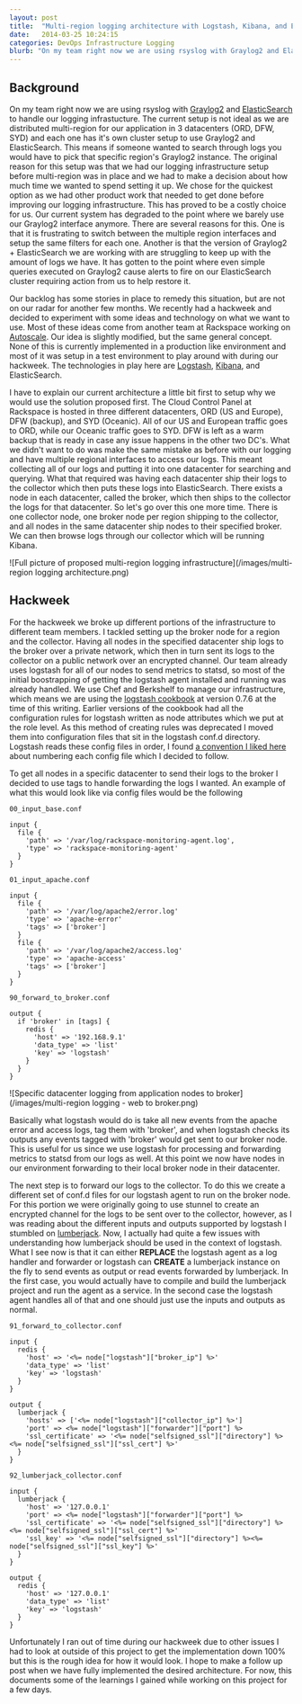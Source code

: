 ```yaml
---
layout: post
title:  "Multi-region logging architecture with Logstash, Kibana, and ElasticSearch"
date:   2014-03-25 10:24:15
categories: DevOps Infrastructure Logging
blurb: "On my team right now we are using rsyslog with Graylog2 and ElasticSearch to handle our logging infrastucture. The current setup is not ideal as we are distributed multi-region for our application in 3 datacenters (ORD, DFW, SYD) and each one has it's own cluster setup to use Graylog2 and ElasticSearch. This means if someone wanted to search through logs you would have to pick that specific region's Graylog2 instance. The original reason for this setup was that we had our logging infrastructure setup before multi-region was in place and we had to make a decision about how much time we wanted to spend setting it up."
---
```


[logstash-cb]: https://github.com/lusis/chef-logstash
[logstash]: http://logstash.net/
[kibana]: http://www.elasticsearch.org/overview/kibana/
[es]: http://www.elasticsearch.org/
[graylog2]: http://graylog2.org/
[logstash-configs]: https://groups.google.com/forum/#!topic/logstash-users/eNYmpFueHtM
[lumberjack]: https://github.com/elasticsearch/logstash-forwarder
[autoscale]: http://www.rackspace.com/cloud/auto-scale/

Background
---------

On my team right now we are using rsyslog with [Graylog2][graylog2] and [ElasticSearch][es] to handle our logging infrastucture. The current setup is not ideal as we are distributed multi-region for our application in 3 datacenters (ORD, DFW, SYD) and each one has it's own cluster setup to use Graylog2 and ElasticSearch. This means if someone wanted to search through logs you would have to pick that specific region's Graylog2 instance. The original reason for this setup was that we had our logging infrastructure setup before multi-region was in place and we had to make a decision about how much time we wanted to spend setting it up. We chose for the quickest option as we had other product work that needed to get done before improving our logging infrastructure. This has proved to be a costly choice for us. Our current system has degraded to the point where we barely use our Graylog2 interface anymore. There are several reasons for this. One is that it is frustrating to switch between the multiple region interfaces and setup the same filters for each one. Another is that the version of Graylog2 + ElasticSearch we are working with are struggling to keep up with the amount of logs we have. It has gotten to the point where even simple queries executed on Graylog2 cause alerts to fire on our ElasticSearch cluster requiring action from us to help restore it.

Our backlog has some stories in place to remedy this situation, but are not on our radar for another few months. We recently had a hackweek and decided to experiment with some ideas and technology on what we want to use. Most of these ideas come from another team at Rackspace working on [Autoscale][autoscale]. Our idea is slightly modified, but the same general concept. None of this is currently implemented in a production like environment and most of it was setup in a test environment to play around with during our hackweek. The technologies in play here are [Logstash][logstash], [Kibana][kibana], and ElasticSearch.

I have to explain our current architecture a little bit first to setup why we would use the solution proposed first. The Cloud Control Panel at Rackspace is hosted in three different datacenters, ORD (US and Europe), DFW (backup), and SYD (Oceanic). All of our US and European traffic goes to ORD, while our Oceanic traffic goes to SYD. DFW is left as a warm backup that is ready in case any issue happens in the other two DC's. What we didn't want to do was make the same mistake as before with our logging and have multiple regional interfaces to access our logs. This meant collecting all of our logs and putting it into one datacenter for searching and querying. What that required was having each datacenter ship their logs to the collector which then puts these logs into ElasticSearch. There exists a node in each datacenter, called the broker, which then ships to the collector the logs for that datacenter. So let's go over this one more time. There is one collector node, one broker node per region shipping to the collector, and all nodes in the same datacenter ship nodes to their specified broker. We can then browse logs through our collector which will be running Kibana.

![Full picture of proposed multi-region logging infrastructure](/images/multi-region logging architecture.png)

Hackweek
---------


For the hackweek we broke up different portions of the infrastructure to different team members. I tackled setting up the broker node for a region and the collector. Having all nodes in the specified datacenter ship logs to the broker over a private network, which then in turn sent its logs to the collector on a public network over an encrypted channel. Our team already uses logstash for all of our nodes to send metrics to statsd, so most of the initial boostrapping of getting the logstash agent installed and running was already handled. We use Chef and Berkshelf to manage our infrastructure, which means we are using the [logstash cookbook][logstash-cb] at version 0.7.6 at the time of this writing. Earlier versions of the cookbook had all the configuration rules for logstash written as node attributes which we put at the role level. As this method of creating rules was deprecated I moved them into configuration files that sit in the logstash conf.d directory. Logstash reads these config files in order, I found [a convention I liked here][logstash-configs] about numbering each config file which I decided to follow.

To get all nodes in a specific datacenter to send their logs to the broker I decided to use tags to handle forwarding the logs I wanted. An example of what this would look like via config files would be the following

``` erb
00_input_base.conf

input {
  file {
    'path' => '/var/log/rackspace-monitoring-agent.log',
    'type' => 'rackspace-monitoring-agent'
  }
}
```
``` erb
01_input_apache.conf

input {
  file {
    'path' => '/var/log/apache2/error.log'
    'type' => 'apache-error'
    'tags' => ['broker']
  }
  file {
    'path' => '/var/log/apache2/access.log'
    'type' => 'apache-access'
    'tags' => ['broker']
  }
}
```
``` erb
90_forward_to_broker.conf

output {
  if 'broker' in [tags] {
    redis {
      'host' => '192.168.9.1'
      'data_type' => 'list'
      'key' => 'logstash'
    }
  }
}
```

![Specific datacenter logging from application nodes to broker](/images/multi-region logging - web to broker.png)

Basically what logstash would do is take all new events from the apache error and access logs, tag them with 'broker', and when logstash checks its outputs any events tagged with 'broker' would get sent to our broker node. This is useful for us since we use logstash for processing and forwarding metrics to statsd from our logs as well. At this point we now have nodes in our environment forwarding to their local broker node in their datacenter.

The next step is to forward our logs to the collector. To do this we create a different set of conf.d files for our logstash agent to run on the broker node. For this portion we were originally going to use stunnel to create an encrypted channel for the logs to be sent over to the collector, however, as I was reading about the different inputs and outputs supported by logstash I stumbled on [lumberjack][lumberjack]. Now, I actually had quite a few issues with understanding how lumberjack should be used in the context of logstash. What I see now is that it can either **REPLACE** the logstash agent as a log handler and forwarder or logstash can **CREATE** a lumberjack instance on the fly to send events as output or read events forwarded by lumberjack. In the first case, you would actually have to compile and build the lumberjack project and run the agent as a service. In the second case the logstash agent handles all of that and one should just use the inputs and outputs as normal.

``` erb
91_forward_to_collector.conf

input {
  redis {
    'host' => '<%= node["logstash"]["broker_ip"] %>'
    'data_type' => 'list'
    'key' => 'logstash'
  }
}

output {
  lumberjack {
    'hosts' => ['<%= node["logstash"]["collector_ip"] %>']
    'port' => <%= node["logstash"]["forwarder"]["port"] %>
    'ssl_certificate' => '<%= node["selfsigned_ssl"]["directory"] %><%= node["selfsigned_ssl"]["ssl_cert"] %>'
  }
}
```
``` erb
92_lumberjack_collector.conf

input {
  lumberjack {
    'host' => '127.0.0.1'
    'port' => <%= node["logstash"]["forwarder"]["port"] %>
    'ssl_certificate' => '<%= node["selfsigned_ssl"]["directory"] %><%= node["selfsigned_ssl"]["ssl_cert"] %>'
    'ssl_key' => '<%= node["selfsigned_ssl"]["directory"] %><%= node["selfsigned_ssl"]["ssl_key"] %>'
  }
}

output {
  redis {
    'host' => '127.0.0.1'
    'data_type' => 'list'
    'key' => 'logstash'
  }
}
```

Unfortunately I ran out of time during our hackweek due to other issues I had to look at outside of this project to get the implementation down 100% but this is the rough idea for how it would look. I hope to make a follow up post when we have fully implemented the desired architecture. For now, this documents some of the learnings I gained while working on this project for a few days.
